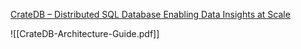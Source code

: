 [CrateDB – Distributed SQL Database Enabling Data Insights at Scale](https://crate.io/)

![[CrateDB-Architecture-Guide.pdf]]